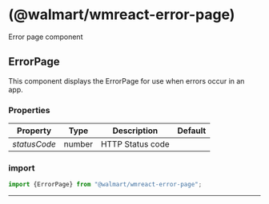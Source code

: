 #  (@walmart/wmreact-error-page)

Error page component


## ErrorPage

This component displays the ErrorPage for use when errors occur in an app.

### Properties

| Property | Type | Description | Default |
| -------- | ---- | ----------- | ------- |
| *statusCode* | number | HTTP Status code | 

### import

```jsx
import {ErrorPage} from "@walmart/wmreact-error-page";
```

<hr/>
